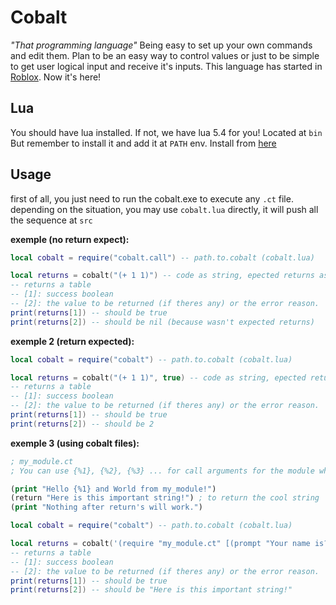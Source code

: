 # Cobalt

_"That programming language"_
Being easy to set up your own commands and edit them.
Plan to be an easy way to control values or just to be simple to get user logical input and receive it's inputs.
This language has started in [Roblox](https://www.roblox.com/games/97398140739060/). Now it's here!

## Lua

You should have lua installed. If not, we have lua 5.4 for you! Located at `bin`
But remember to install it and add it at `PATH` env.
Install from [here](https://www.lua.org/download.html)

## Usage

first of all, you just need to run the cobalt.exe to execute any `.ct` file.
depending on the situation, you may use `cobalt.lua` directly, it will push all the sequence at `src`

**exemple (no return expect):**

```lua
local cobalt = require("cobalt.call") -- path.to.cobalt (cobalt.lua)

local returns = cobalt("(+ 1 1)") -- code as string, epected returns as boolean.
-- returns a table
-- [1]: success boolean
-- [2]: the value to be returned (if theres any) or the error reason.
print(returns[1]) -- should be true
print(returns[2]) -- should be nil (because wasn't expected returns)
```

**exemple 2 (return expected):**

```lua
local cobalt = require("cobalt") -- path.to.cobalt (cobalt.lua)

local returns = cobalt("(+ 1 1)", true) -- code as string, epected returns as boolean.
-- returns a table
-- [1]: success boolean
-- [2]: the value to be returned (if theres any) or the error reason.
print(returns[1]) -- should be true
print(returns[2]) -- should be 2
```

**exemple 3 (using cobalt files):**

```clj
; my_module.ct
; You can use {%1}, {%2}, {%3} ... for call arguments for the module when called.

(print "Hello {%1} and World from my_module!")
(return "Here is this important string!") ; to return the cool string
(print "Nothing after return's will work.")
```

```lua
local cobalt = require("cobalt") -- path.to.cobalt (cobalt.lua)

local returns = cobalt('(require "my_module.ct" [(prompt "Your name is?")])', true) -- calling module and sending an argument as list
-- returns a table
-- [1]: success boolean
-- [2]: the value to be returned (if theres any) or the error reason.
print(returns[1]) -- should be true
print(returns[2]) -- should be "Here is this important string!"
```
